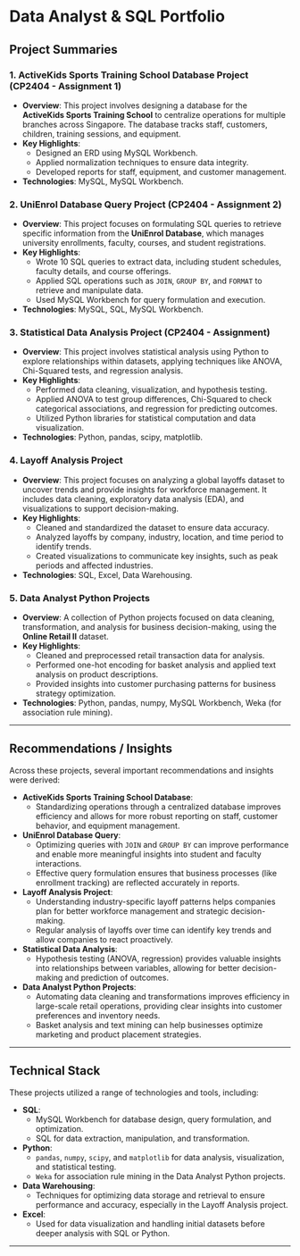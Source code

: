 # Data Analyst & SQL Portfolio

## Project Summaries

### 1. **ActiveKids Sports Training School Database Project (CP2404 - Assignment 1)**
- **Overview**: This project involves designing a database for the **ActiveKids Sports Training School** to centralize operations for multiple branches across Singapore. The database tracks staff, customers, children, training sessions, and equipment.
- **Key Highlights**:
  - Designed an ERD using MySQL Workbench.
  - Applied normalization techniques to ensure data integrity.
  - Developed reports for staff, equipment, and customer management.
- **Technologies**: MySQL, MySQL Workbench.

### 2. **UniEnrol Database Query Project (CP2404 - Assignment 2)**
- **Overview**: This project focuses on formulating SQL queries to retrieve specific information from the **UniEnrol Database**, which manages university enrollments, faculty, courses, and student registrations.
- **Key Highlights**:
  - Wrote 10 SQL queries to extract data, including student schedules, faculty details, and course offerings.
  - Applied SQL operations such as `JOIN`, `GROUP BY`, and `FORMAT` to retrieve and manipulate data.
  - Used MySQL Workbench for query formulation and execution.
- **Technologies**: MySQL, SQL, MySQL Workbench.

### 3. **Statistical Data Analysis Project (CP2404 - Assignment)**
- **Overview**: This project involves statistical analysis using Python to explore relationships within datasets, applying techniques like ANOVA, Chi-Squared tests, and regression analysis.
- **Key Highlights**:
  - Performed data cleaning, visualization, and hypothesis testing.
  - Applied ANOVA to test group differences, Chi-Squared to check categorical associations, and regression for predicting outcomes.
  - Utilized Python libraries for statistical computation and data visualization.
- **Technologies**: Python, pandas, scipy, matplotlib.

### 4. **Layoff Analysis Project**
- **Overview**: This project focuses on analyzing a global layoffs dataset to uncover trends and provide insights for workforce management. It includes data cleaning, exploratory data analysis (EDA), and visualizations to support decision-making.
- **Key Highlights**:
  - Cleaned and standardized the dataset to ensure data accuracy.
  - Analyzed layoffs by company, industry, location, and time period to identify trends.
  - Created visualizations to communicate key insights, such as peak periods and affected industries.
- **Technologies**: SQL, Excel, Data Warehousing.

### 5. **Data Analyst Python Projects**
- **Overview**: A collection of Python projects focused on data cleaning, transformation, and analysis for business decision-making, using the **Online Retail II** dataset.
- **Key Highlights**:
  - Cleaned and preprocessed retail transaction data for analysis.
  - Performed one-hot encoding for basket analysis and applied text analysis on product descriptions.
  - Provided insights into customer purchasing patterns for business strategy optimization.
- **Technologies**: Python, pandas, numpy, MySQL Workbench, Weka (for association rule mining).

---

## Recommendations / Insights
Across these projects, several important recommendations and insights were derived:

- **ActiveKids Sports Training School Database**: 
  - Standardizing operations through a centralized database improves efficiency and allows for more robust reporting on staff, customer behavior, and equipment management.
- **UniEnrol Database Query**:
  - Optimizing queries with `JOIN` and `GROUP BY` can improve performance and enable more meaningful insights into student and faculty interactions.
  - Effective query formulation ensures that business processes (like enrollment tracking) are reflected accurately in reports.
- **Layoff Analysis Project**:
  - Understanding industry-specific layoff patterns helps companies plan for better workforce management and strategic decision-making.
  - Regular analysis of layoffs over time can identify key trends and allow companies to react proactively.
- **Statistical Data Analysis**:
  - Hypothesis testing (ANOVA, regression) provides valuable insights into relationships between variables, allowing for better decision-making and prediction of outcomes.
- **Data Analyst Python Projects**:
  - Automating data cleaning and transformations improves efficiency in large-scale retail operations, providing clear insights into customer preferences and inventory needs.
  - Basket analysis and text mining can help businesses optimize marketing and product placement strategies.

---

## Technical Stack
These projects utilized a range of technologies and tools, including:
- **SQL**:
  - MySQL Workbench for database design, query formulation, and optimization.
  - SQL for data extraction, manipulation, and transformation.
- **Python**:
  - `pandas`, `numpy`, `scipy`, and `matplotlib` for data analysis, visualization, and statistical testing.
  - `Weka` for association rule mining in the Data Analyst Python projects.
- **Data Warehousing**:
  - Techniques for optimizing data storage and retrieval to ensure performance and accuracy, especially in the Layoff Analysis project.
- **Excel**:
  - Used for data visualization and handling initial datasets before deeper analysis with SQL or Python.

---
